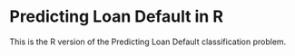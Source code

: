 # Predicting Loan Default in R
 This is the R version of the Predicting Loan Default classification problem.
